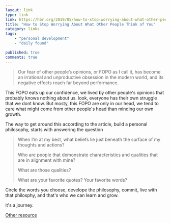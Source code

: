 ```yaml
---
layout: link
type: link
link: https://hbr.org/2019/05/how-to-stop-worrying-about-what-other-people-think-of-you
title: "How to Stop Worrying About What Other People Think of You"
category: links
tags: 
    - "personal development"
    - "daily found"

published: true
comments: true
---
```


> Our fear of other people’s opinions, or FOPO as I call it, has become an irrational and unproductive obsession in the modern world, and its negative effects reach far beyond performance.

This FOPO eats up our confidence, we lived by other people's opinions that probably knows nothing about us. look, everyone has their own struggle that we dont know. But mosty, this FOPO are only in our head, we tend to care what might come from other people's head than minding our own growth.

<!--more-->

The way to get around this according to the article, build a personal philosophy, starts with answering the question
> When I’m at my best, what beliefs lie just beneath the surface of my thoughts and actions?  
> 
> Who are people that demonstrate characteristics and qualities that are in alignment with mine?   
>
> What are those qualities?   
>
> What are your favorite quotes? Your favorite words?   

Circle the words you choose, develope the philosophy, commit, live with that philosphy, and that's who we can learn and grow.

it's a journey.

[Other resource](https://www.hypnosisdownloads.com/blog/how-to-stop-worrying-what-other-people-think)